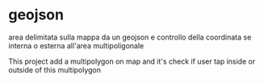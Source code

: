 # geojson
area delimitata sulla mappa da un geojson e controllo della coordinata se interna o esterna all'area multipoligonale

This project add a multipolygon on map and it's check if user tap inside or outside of this multipolygon
